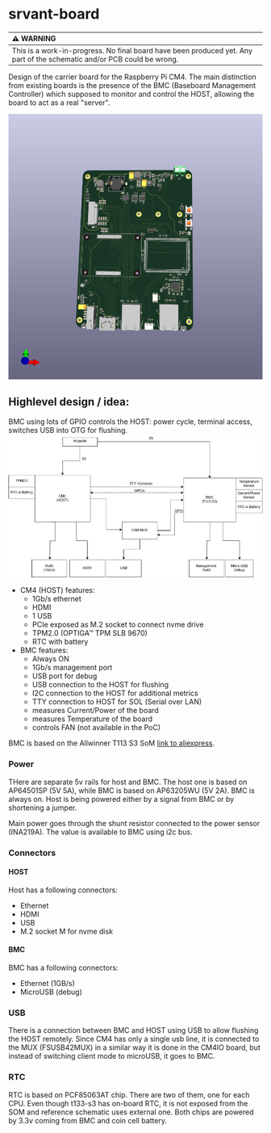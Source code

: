 # srvant-board

| :warning: WARNING          |
|:---------------------------|
| This is a work-in-progress. No final board have been produced yet. Any part of the schematic and/or PCB could be wrong.|


Design of the carrier board for the Raspberry Pi CM4. The main distinction from existing boards is the presence of the 
BMC (Baseboard Management Controller) which supposed to monitor and control the HOST, allowing the board to act as a real "server".

![board-3d.png](media%2Fboard-3d.png)

## Highlevel design / idea:

BMC using lots of GPIO controls the HOST: power cycle, terminal access, switches USB into OTG for flushing.
![diagram.png](media%2Fdiagram.png)

* CM4 (HOST) features:
  * 1Gb/s ethernet
  * HDMI
  * 1 USB
  * PCIe exposed as M.2 socket to connect nvme drive
  * TPM2.0 (OPTIGA™ TPM SLB 9670)
  * RTC with battery
* BMC features:
  * Always ON
  * 1Gb/s management port
  * USB port for debug
  * USB connection to the HOST for flushing
  * I2C connection to the HOST for additional metrics
  * TTY connection to HOST for SOL (Serial over LAN)
  * measures Current/Power of the board
  * measures Temperature of the board
  * controls FAN (not available in the PoC)

BMC is based on the Allwinner T113 S3 SoM [link to aliexpress](https://www.aliexpress.com/item/1005005389129193.html).

### Power

THere are separate 5v rails for host and BMC. The host one is based on AP64501SP (5V 5A), while BMC is based on AP63205WU (5V 2A).
BMC is always on. Host is being powered either by a signal from BMC or by shortening a jumper.

Main power goes through the shunt resistor connected to the power sensor (INA219A). The value is available to BMC using i2c bus.

### Connectors

#### HOST
Host has a following connectors:
* Ethernet
* HDMI
* USB
* M.2 socket M for nvme disk

#### BMC
BMC has a following connectors:
* Ethernet (1GB/s)
* MicroUSB (debug)

### USB

There is a connection between BMC and HOST using USB to allow flushing the HOST remotely.
Since CM4 has only a single usb line, it is connected to the MUX (FSUSB42MUX) 
in a similar way it is done in the CM4IO board, but instead of switching client mode to microUSB, it goes to BMC.

### RTC

RTC is based on PCF85063AT chip. There are two of them, one for each CPU.
Even though t133-s3 has on-board RTC, it is not exposed from the SOM and reference schematic uses external one.
Both chips are powered by 3.3v coming from BMC and coin cell battery.

